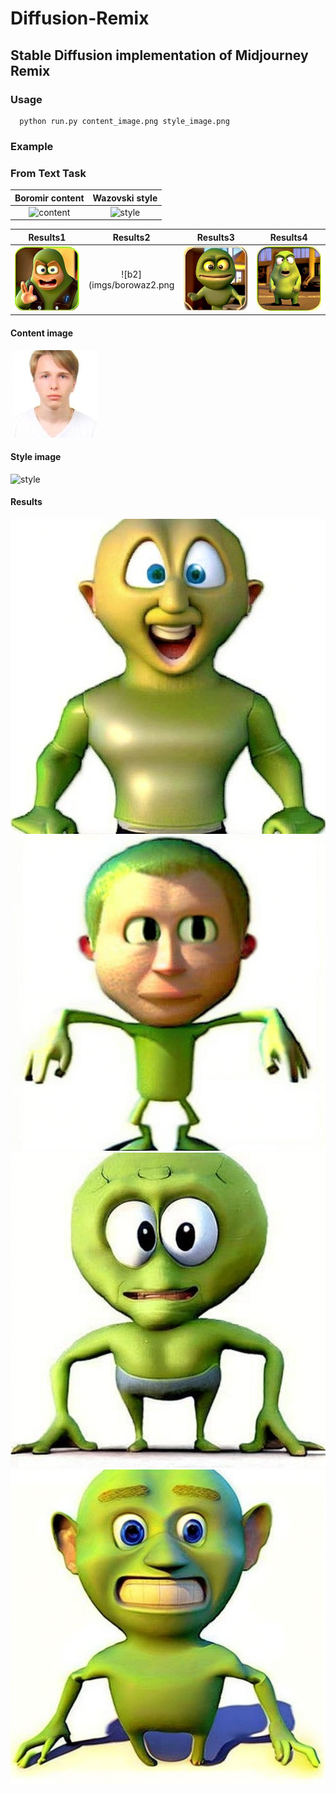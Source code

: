 # Diffusion-Remix
## Stable Diffusion implementation of Midjourney Remix

### Usage

```python3
  python run.py content_image.png style_image.png
```

### Example

### From Text Task

Boromir content            | Wazovski style
:-------------------------:|:-------------------------:
![content](imgs/bor.png)   |![style](imgs/waz.png)
             

Results1                   | Results2                  | Results3                  | Results4
:-------------------------:|:-------------------------:|:-------------------------:|:-------------------------:
![b1](imgs/borowaz1.png)   |  ![b2](imgs/borowaz2.png  |![b3](imgs/borowaz3.png)   | ![b4](imgs/borowaz4.png)

#### Content image
![content](imgs/14917915-medium_jpg.jpeg)

#### Style image
![style](imgs/wazovski.png)

#### Results
![r1](imgs/1.png)
![r2](imgs/2.png)
![r3](imgs/3.png)
![r4](imgs/4.png)
